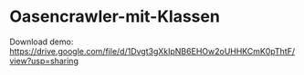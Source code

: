 # Oasencrawler-mit-Klassen

Download demo:
https://drive.google.com/file/d/1Dvgt3gXkIpNB6EHOw2oUHHKCmK0pThtF/view?usp=sharing
